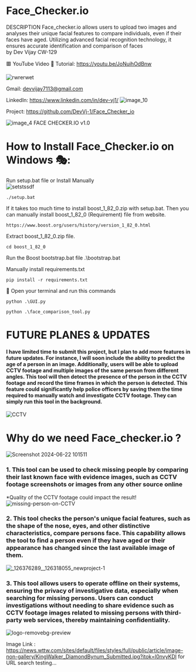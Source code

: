 # Face_Checker.io
DESCRIPTION Face_checker.io allows users to upload two images and analyses their unique facial features to compare individuals, even if their faces have aged. Utilizing advanced facial recognition technology, it ensures accurate identification and comparison of faces  
by Dev Vijay CW-129

🟥 YouTube Video 🎥 Tutorial: https://youtu.be/JoNuihOdBnw

![rwrerwet](https://github.com/DevVj-1/Face_Checker.io/assets/106962581/e5b58869-c5eb-49ad-a34b-4027db088adc)

 
Gmail: devvijay7113@gmail.com

LinkedIn: https://www.linkedin.com/in/dev-vj1/
![image_10](https://github.com/DevVj-1/Face_Checker.io/assets/106962581/6de4421a-4347-4415-a323-7e9d3be5eb53)

Project: https://github.com/DevVj-1/Face_Checker_io

![image_4](https://github.com/DevVj-1/Face_Checker.io/assets/106962581/5a1ddf10-6c34-4406-a64d-208afeca1812)
FACE CHECKER.IO v1.0 

# How to Install Face_Checker.io on Windows 🎭:
Run setup.bat file or Install Manually  
![setstssdf](https://github.com/DevVj-1/Face_Checker.io/assets/106962581/c75604c5-db61-49dc-a25f-9521fdb3cedd)
```
./setup.bat
```
If it takes too much time to install boost_1_82_0.zip with setup.bat. Then you can manually install boost_1_82_0 (Requirement) file from website. 
```
https://www.boost.org/users/history/version_1_82_0.html
```
Extract boost_1_82_0.zip file.
```
cd boost_1_82_0
```
Run the Boost bootstrap.bat file
.\bootstrap.bat

Manually install requirements.txt
```
pip install -r requirements.txt
```
	Open your terminal and run this commands
```
python .\GUI.py
```
```
python .\face_comparison_tool.py
```
# FUTURE PLANES & UPDATES
#### I have limited time to submit this project, but I plan to add more features in future updates. For instance, I will soon include the ability to predict the age of a person in an image. Additionally, users will be able to upload CCTV footage and multiple images of the same person from different angles. This tool will then detect the presence of the person in the CCTV footage and record the time frames in which the person is detected. This feature could significantly help  police officers  by saving them the time required to manually watch and investigate CCTV footage. They can simply run this tool in the background.

![CCTV](https://github.com/DevVj-1/Face_Checker.io/assets/106962581/fc15d493-8db7-446d-b160-bee321eb9df0)


# Why do we need Face_checker.io ?
![Screenshot 2024-06-22 101511](https://github.com/DevVj-1/Face_Checker.io/assets/106962581/b73abaf0-8362-48c1-9dbb-d5a7707f306c)

### 1.	This tool can be used to check missing people by comparing their last known face with evidence images, such as CCTV footage screenshots or images from any other source online
*Quality of the CCTV footage could impact the result!
![missing-person-on-CCTV](https://github.com/DevVj-1/Face_Checker.io/assets/106962581/8ca56b40-2ccb-489e-83fe-7880ce5faff3)

### 2.	This tool checks the person's unique facial features, such as the shape of the nose, eyes, and other distinctive characteristics, compare persons face. This capability allows the tool to find a person even if they have aged or their appearance has changed since the last available image of them.

![_126376289__126318055_newproject-1](https://github.com/DevVj-1/Face_Checker.io/assets/106962581/50dda948-f510-4063-9d33-7b5bc4631d1e)

### 3.	This tool allows users to operate offline on their systems, ensuring the privacy of investigative data, especially when searching for missing persons. Users can conduct investigations without needing to share evidence such as CCTV footage images related to missing persons with third-party web services, thereby maintaining confidentiality.
![logo-removebg-preview](https://github.com/DevVj-1/Face_Checker.io/assets/106962581/56d744e0-a2e8-4730-8c0f-2f0def77c812)

Image Link : https://news.wttw.com/sites/default/files/styles/full/public/article/image-non-gallery/KingWalker_DiamondBynum_Submitted.jpg?itok=l0nvyKDl for URL search testing…
